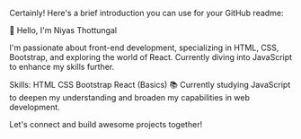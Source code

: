 
Certainly! Here's a brief introduction you can use for your GitHub readme:

👋 Hello, I'm Niyas Thottungal

I'm passionate about front-end development, specializing in HTML, CSS, Bootstrap, and exploring the world of React. Currently diving into JavaScript to enhance my skills further.

Skills:
HTML
CSS
Bootstrap
React (Basics)
📚 Currently studying JavaScript to deepen my understanding and broaden my capabilities in web development.

Let's connect and build awesome projects together!
<!---
NiyasCodeCraft/NiyasCodeCraft is a ✨ special ✨ repository because its `README.md` (this file) appears on your GitHub profile.
You can click the Preview link to take a look at your changes.
--->
